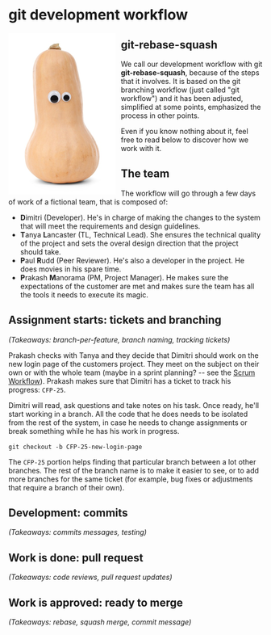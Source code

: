 # git development workflow

<img src="images/squash-mascot.png" align="left" alt="Squash mascot" style="float: left; margin-right: 10px;" />

## git-rebase-squash

We call our development workflow with git **git-rebase-squash**, because of the steps that it involves. It is based on the git branching workflow (just called "git workflow") and it has been adjusted, simplified at some points, emphasized the process in other points.

Even if you know nothing about it, feel free to read below to discover how we work with it.

## The team

The workflow will go through a few days of work of a fictional team, that is composed of:

- **D**imitri (Developer). He's in charge of making the changes to the system that will meet the requirements and design guidelines.
- **T**anya **L**ancaster (TL, Technical Lead). She ensures the technical quality of the project and sets the overal design direction that the project should take.
- **P**aul **R**udd (Peer Reviewer). He's also a developer in the project. He does movies in his spare time.
- **P**rakash **M**anorama (PM, Project Manager). He makes sure the expectations of the customer are met and makes sure the team has all the tools it needs to execute its magic.

## Assignment starts: tickets and branching

_(Takeaways: branch-per-feature, branch naming, tracking tickets)_

Prakash checks with Tanya and they decide that Dimitri should work on the new login page of the customers project. They meet on the subject on their own or with the whole team (maybe in a sprint planning? -- see the [Scrum Workflow](../scrum-workflow/README.md)). Prakash makes sure that Dimitri has a ticket to track his progress: `CFP-25`.

Dimitri will read, ask questions and take notes on his task. Once ready, he'll start working in a branch. All the code that he does needs to be isolated from the rest of the system, in case he needs to change assignments or break something while he has his work in progress.

```console
git checkout -b CFP-25-new-login-page
```

The `CFP-25` portion helps finding that particular branch between a lot other branches. The rest of the branch name is to make it easier to see, or to add more branches for the same ticket (for example, bug fixes or adjustments that require a branch of their own).

## Development: commits

_(Takeaways: commits messages, testing)_

<!-- TODO: Complete -->

## Work is done: pull request

_(Takeaways: code reviews, pull request updates)_

<!-- TODO: Complete -->

## Work is approved: ready to merge

_(Takeaways: rebase, squash merge, commit message)_

<!-- TODO: Complete -->